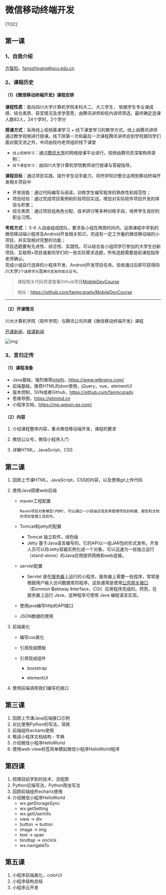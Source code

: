 # 微信移动终端开发

[TOC]

## 第一课

### 1、自我介绍

[方智阳](C:\Users\fanmc\OneDrive\个人\奖状\好未来奖\附件：个人情况目录.pdf)，fangzhiyang@scu.edu.cn

### 2、课程历史

#### （1）《微信移动终端开发》课程安排

**课程性质**：面向四川大学计算机学院本科大二、大三学生， 依据学生专业课成绩、综合素质、获奖情况及求学意愿，由腾讯讲师和校内讲师筛选，最终确定选课人数82人，24个学时，2个学分

**授课方式**：采用线上视频慕课学习 + 线下课堂学习的教学方式。线上由腾讯讲师通过教学视频进行授课。线下除第一次和最后一次课程腾讯讲师会到学校跟同学们面对面交流之外，中间由校内老师组织线下课堂

- `线上视频学习`：通过[腾讯大学](http://scu.daxueqq.edusoho.cn/)的网络授课平台进行，视频由腾讯资深架构师录制；
- `线下课堂学习`：由四川大学计算机学院教师进行授课与答疑指导。

**课程目标**：通过项目实践，提升学生动手能力，将所学知识整合运用到移动终端开发相关项目中

- 开发技能：通过代码编写与阅读，训练学生编写程序的熟练性和规范性；
- 项目经验：通过完成项目案例和阶段项目实战，增加对实际软件项目开发的体验与积累；
- 综合素质：通过项目组角色分配、技术研讨等多种训练手段，培养学生良好的职业习惯。

**考核方式 ：** 5-6 人自由组成团队，要求各小组在两周时间内，运用课程中学到的微信移动端小程序及Android开发相关知识，完成有一定工作量的微信移动端的小项目，并实现相对完整的功能；  
项目选题要有先进性、综合性、实践性。可以结合各小组同学已参加的大学生创新项目、互联网+项目或者同学们的一些实际需求选题，所有选题需要提前课程指导老师确认。   
完成小组自行选择的小程序开发、Android开发项目任务。验收通过后即可获得四川大学`2个选修学分`及`腾讯签发的结业证书`。

> 课程相关代码资源查看Github项目[MobileDevCourse](https://github.com/fanmcgrady/MobileDevCourse)
>
> 地址：https://github.com/fanmcgrady/MobileDevCourse

-----

#### （2）开课情况

川大计算机学院（软件学院）与腾讯公司共建《微信移动终端开发》课程

[开课新闻](http://www.scu.edu.cn/info/1207/3449.htm?from=singlemessage)，[结课新闻](http://cs.scu.edu.cn/info/1066/5830.htm)

![img](http://www.scu.edu.cn/__local/2/B2/D5/F65A770E1F717EA7A8A9B13B6D0_DCFAEA24_3F2B2.jpg)

### 3、言归正传

#### （1）课程准备

- Java基础，强烈推荐[intellij](https://www.jetbrains.com/)，https://www.jetbrains.com/
- 前端基础，推荐HTML的dom使用，jQuery，vue，elementUI
- 版本控制，SVN或者Github，https://github.com/fanmcgrady
- 思维导图，https://gitmind.cn
- 小程序文档，https://mp.weixin.qq.com/

#### （2）内容

1. 介绍课程整体内容，重点微信移动端开发，课程的要求

2. 微信公众号，微信小程序入门

3. 详解HTML，JavaScript，CSS

   

## 第二课

1. 回顾上节课HTML，JavaScript，CSS的内容，以及使用git上传代码

2. 使用Java搭建web后端

   - maven工程配置

     ```
     Maven项目对象模型(POM)，可以通过一小段描述信息来管理项目的构建，报告和文档的项目管理工具软件。
     ```

   - Tomcat和jetty的配置

     - Tomcat 独立软件，绿色版
     - Jetty 基于Java语言编写的，它的API以一组JAR包的形式发布。开发人员可以将Jetty容器实例化成一个对象，可以迅速为一些独立运行（stand-alone）的Java应用提供网络和web连接。

   - servlet配置

     - Servlet 是在[服务器](https://baike.baidu.com/item/服务器)上运行的小程序。服务器上需要一些程序，常常是根据用户输入访问数据库的程序。这些通常是使用[公共网关接口](https://baike.baidu.com/item/公共网关接口)（**C**ommon **G**ateway **I**nterface，CGI）应用程序完成的。然而，在服务器上运行 Java，这种程序可使用 Java 编程语言实现。

   - 使用java编写http的API接口

   - JSON数据的使用 

3. 前端美化

   - 编写css美化

   - 引用现成模板

   - 引用现成组件

     - bootstrap

     - elementUI
4. 使用前端调用我们编写的接口

## 第三课

1. 回顾上节课Java后端接口示例
1. 对比使用Python的写法，简练
1. 前端组件echarts使用
1. 略读小程序文档结构 - 字典
1. 介绍微信小程序HelloWorld
1. 使用web-view标签简单模拟微信小程序HelloWorld程序

## 第四课

1. 梳理目前学到的技术，流程图
1. Python后端写法，Python爬虫写法
1. 回顾前端组件echarts使用
1. 介绍微信小程序HelloWorld
    - wx.getStorageSync
    - wx.getSetting
    - wx.getUserInfo
    - view -> div
    - button -> button
    - image -> img
    - text -> span
    - bindtap -> onclick
    - wx.navigateTo

## 第五课
1. 小程序前端美化，colorUI
1. 小程序结构总结
1. 小程序云开发
